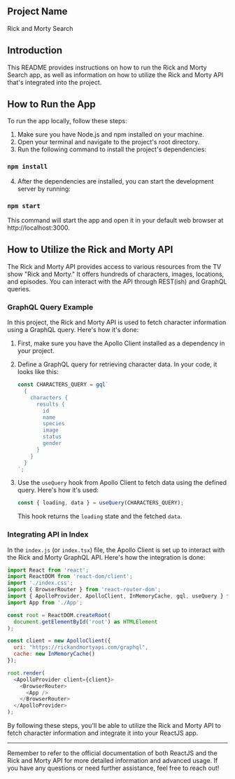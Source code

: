 ## Project Name

Rick and Morty Search

## Introduction

This README provides instructions on how to run the Rick and Morty Search app, as well as information on how to utilize the Rick and Morty API that's integrated into the project.

## How to Run the App

To run the app locally, follow these steps:

1. Make sure you have Node.js and npm installed on your machine.
2. Open your terminal and navigate to the project's root directory.
3. Run the following command to install the project's dependencies:

### `npm install`

4. After the dependencies are installed, you can start the development server by running:

  ### `npm start`

   This command will start the app and open it in your default web browser at http://localhost:3000.

## How to Utilize the Rick and Morty API

The Rick and Morty API provides access to various resources from the TV show "Rick and Morty." It offers hundreds of characters, images, locations, and episodes. You can interact with the API through REST(ish) and GraphQL queries.

### GraphQL Query Example

In this project, the Rick and Morty API is used to fetch character information using a GraphQL query. Here's how it's done:

1. First, make sure you have the Apollo Client installed as a dependency in your project.

2. Define a GraphQL query for retrieving character data. In your code, it looks like this:

   ```javascript
   const CHARACTERS_QUERY = gql`
     {
       characters {
         results {
           id
           name
           species
           image
           status
           gender
         }
       }
     }
   `;
   ```

3. Use the `useQuery` hook from Apollo Client to fetch data using the defined query. Here's how it's used:

   ```javascript
   const { loading, data } = useQuery(CHARACTERS_QUERY);
   ```

   This hook returns the `loading` state and the fetched `data`.

### Integrating API in Index

In the `index.js` (or `index.tsx`) file, the Apollo Client is set up to interact with the Rick and Morty GraphQL API. Here's how the integration is done:

```javascript
import React from 'react';
import ReactDOM from 'react-dom/client';
import './index.css';
import { BrowserRouter } from 'react-router-dom';
import { ApolloProvider, ApolloClient, InMemoryCache, gql, useQuery } from "@apollo/client";
import App from './App';

const root = ReactDOM.createRoot(
  document.getElementById('root') as HTMLElement
);

const client = new ApolloClient({
  uri: "https://rickandmortyapi.com/graphql",
  cache: new InMemoryCache()
});

root.render(
  <ApolloProvider client={client}>
    <BrowserRouter>
      <App />
    </BrowserRouter>
  </ApolloProvider>
);
```

By following these steps, you'll be able to utilize the Rick and Morty API to fetch character information and integrate it into your ReactJS app.

---

Remember to refer to the official documentation of both ReactJS and the Rick and Morty API for more detailed information and advanced usage. If you have any questions or need further assistance, feel free to reach out!

